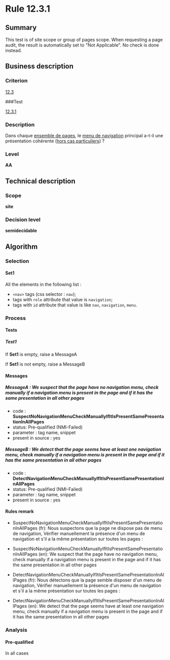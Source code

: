 # Rule 12.3.1

## Summary

This test is of site scope or group of pages scope. When requesting a page audit, the result is automatically set to "Not Applicable". No check is done instead.

## Business description

### Criterion

[12.3](http://references.modernisation.gouv.fr/referentiel-technique-0#crit-12-3)

###Test

[12.3.1](http://references.modernisation.gouv.fr/referentiel-technique-0#test-12-3-1)

### Description

Dans chaque <a href="http://references.modernisation.gouv.fr/referentiel-technique-0#mEnsemblePages">ensemble de pages</a>, le <a href="http://references.modernisation.gouv.fr/referentiel-technique-0#mMenuNav">menu de navigation</a> principal a-t-il une pr&eacute;sentation coh&eacute;rente (<a href="http://references.modernisation.gouv.fr/referentiel-technique-0#cpCrit12-" title="Cas particuliers pour le crit&egrave;re 12.3">hors cas particuliers</a>) ?

### Level

**AA**

## Technical description

### Scope

**site**

### Decision level

**semidecidable**

## Algorithm

### Selection

#### Set1

All the elements in the following list :
 *  `<nav>` tags (css selector : `nav`);
 *  tags with `role` attribute that value is `navigation`;
 *  tags with `id` attribute that value is like `nav`, `navigation`, `menu`.

### Process

#### Tests

##### Test1

If **Set1** is empty, raise a MessageA

If **Set1** is not empty, raise a MessageB

#### Messages

##### MessageA : We suspect that the page have no navigation menu, check manually if a navigation menu is present in the page and if it has the same presentation in all other pages

-    code : **SuspectNoNavigationMenuCheckManuallyIfItIsPresentSamePresentationInAllPages** 
-    status: Pre-qualified (NMI-Failed)
-    parameter : tag name, snippet
-    present in source : yes

##### MessageB : We detect that the page seems have at least one navigation menu, check manually if a navigation menu is present in the page and if it has the same presentation in all other pages

-    code : **DetectNavigationMenuCheckManuallyIfItIsPresentSamePresentationInAllPages** 
-    status: Pre-qualified (NMI-Failed)
-    parameter : tag name, snippet
-    present in source : yes

#### Rules remark

 * SuspectNoNavigationMenuCheckManuallyIfItIsPresentSamePresentationInAllPages (fr): Nous suspectons que la page ne dispose pas de menu de navigation, V&eacute;rifier manuellement la pr&eacute;sence d'un menu de navigation et s'il a la m&ecirc;me pr&eacute;sentation sur toutes les pages : 
 * SuspectNoNavigationMenuCheckManuallyIfItIsPresentSamePresentationInAllPages (en): We suspect that the page have no navigation menu, check manually if a navigation menu is present in the page and if it has the same presentation in all other pages

 * DetectNavigationMenuCheckManuallyIfItIsPresentSamePresentationInAllPages (fr): Nous d&eacute;tectons que la page semble disposer d'un menu de navigation, V&eacute;rifier manuellement la pr&eacute;sence d'un menu de navigation et s'il a la même pr&eacute;sentation sur toutes les pages : 
 * DetectNavigationMenuCheckManuallyIfItIsPresentSamePresentationInAllPages (en): We detect that the page seems have at least one navigation menu, check manually if a navigation menu is present in the page and if it has the same presentation in all other pages

### Analysis

#### Pre-qualified

In all cases
